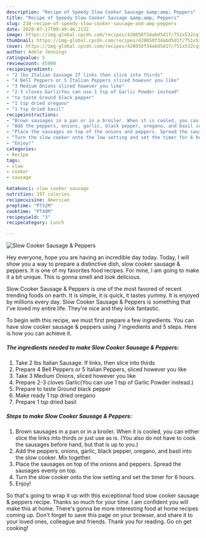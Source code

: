 ```yaml
---
description: "Recipe of Speedy Slow Cooker Sausage &amp;amp; Peppers"
title: "Recipe of Speedy Slow Cooker Sausage &amp;amp; Peppers"
slug: 210-recipe-of-speedy-slow-cooker-sausage-and-amp-peppers
date: 2020-07-17T09:49:46.213Z
image: https://img-global.cpcdn.com/recipes/420050f34abd5d1f/751x532cq70/slow-cooker-sausage-peppers-recipe-main-photo.jpg
thumbnail: https://img-global.cpcdn.com/recipes/420050f34abd5d1f/751x532cq70/slow-cooker-sausage-peppers-recipe-main-photo.jpg
cover: https://img-global.cpcdn.com/recipes/420050f34abd5d1f/751x532cq70/slow-cooker-sausage-peppers-recipe-main-photo.jpg
author: Adele Jennings
ratingvalue: 5
reviewcount: 45900
recipeingredient:
- "2 lbs Italian Sausage If links then slice into thirds"
- "4 Bell Peppers or 5 Italian Peppers sliced however you like"
- "3 Medium Onions sliced however you like"
- "2-3 cloves GarlicYou can use 1 tsp of Garlic Powder instead"
- "to taste Ground black pepper"
- "1 tsp dried oregano"
- "1 tsp dried basil"
recipeinstructions:
- "Brown sausages in a pan or in a broiler. When it is cooled, you can either slice the links into thirds or just use as is. (You also do not have to cook the sausages before hand, but that is up to you.)"
- "Add the peppers, onions, garlic, black pepper, oregano, and basil into the slow cooker. Mix together."
- "Place the sausages on top of the onions and peppers. Spread the sausages evenly on top."
- "Turn the slow cooker onto the low setting and set the timer for 6 hours."
- "Enjoy!"
categories:
- Recipe
tags:
- slow
- cooker
- sausage

katakunci: slow cooker sausage 
nutrition: 197 calories
recipecuisine: American
preptime: "PT32M"
cooktime: "PT40M"
recipeyield: "3"
recipecategory: Lunch

---
```



![Slow Cooker Sausage &amp; Peppers](https://img-global.cpcdn.com/recipes/420050f34abd5d1f/751x532cq70/slow-cooker-sausage-peppers-recipe-main-photo.jpg)

Hey everyone, hope you are having an incredible day today. Today, I will show you a way to prepare a distinctive dish, slow cooker sausage &amp; peppers. It is one of my favorites food recipes. For mine, I am going to make it a bit unique. This is gonna smell and look delicious.



Slow Cooker Sausage &amp; Peppers is one of the most favored of recent trending foods on earth. It is simple, it is quick, it tastes yummy. It is enjoyed by millions every day. Slow Cooker Sausage &amp; Peppers is something that I've loved my entire life. They're nice and they look fantastic.


To begin with this recipe, we must first prepare a few ingredients. You can have slow cooker sausage &amp; peppers using 7 ingredients and 5 steps. Here is how you can achieve it.

<!--inarticleads1-->

##### The ingredients needed to make Slow Cooker Sausage &amp; Peppers:

1. Take 2 lbs Italian Sausage. If links, then slice into thirds
1. Prepare 4 Bell Peppers or 5 Italian Peppers, sliced however you like
1. Take 3 Medium Onions, sliced however you like
1. Prepare 2-3 cloves Garlic(You can use 1 tsp of Garlic Powder instead.)
1. Prepare to taste Ground black pepper
1. Make ready 1 tsp dried oregano
1. Prepare 1 tsp dried basil




<!--inarticleads2-->

##### Steps to make Slow Cooker Sausage &amp; Peppers:

1. Brown sausages in a pan or in a broiler. When it is cooled, you can either slice the links into thirds or just use as is. (You also do not have to cook the sausages before hand, but that is up to you.)
1. Add the peppers, onions, garlic, black pepper, oregano, and basil into the slow cooker. Mix together.
1. Place the sausages on top of the onions and peppers. Spread the sausages evenly on top.
1. Turn the slow cooker onto the low setting and set the timer for 6 hours.
1. Enjoy!




So that's going to wrap it up with this exceptional food slow cooker sausage &amp; peppers recipe. Thanks so much for your time. I am confident you will make this at home. There's gonna be more interesting food at home recipes coming up. Don't forget to save this page on your browser, and share it to your loved ones, colleague and friends. Thank you for reading. Go on get cooking!
